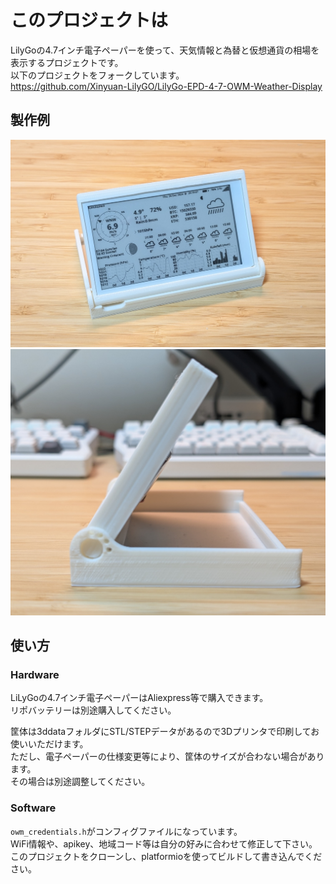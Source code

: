 
# このプロジェクトは
LilyGoの4.7インチ電子ペーパーを使って、天気情報と為替と仮想通貨の相場を表示するプロジェクトです。  
以下のプロジェクトをフォークしています。  
https://github.com/Xinyuan-LilyGO/LilyGo-EPD-4-7-OWM-Weather-Display

## 製作例
![](docs/pics/overview.jpg)
![](docs/pics/side.jpg)

## 使い方
### Hardware
LiLyGoの4.7インチ電子ペーパーはAliexpress等で購入できます。  
リポバッテリーは別途購入してください。  

筐体は3ddataフォルダにSTL/STEPデータがあるので3Dプリンタで印刷してお使いいただけます。  
ただし、電子ペーパーの仕様変更等により、筐体のサイズが合わない場合があります。  
その場合は別途調整してください。  

### Software
`owm_credentials.h`がコンフィグファイルになっています。  
WiFi情報や、apikey、地域コード等は自分の好みに合わせて修正して下さい。  
このプロジェクトをクローンし、platformioを使ってビルドして書き込んでください。  
